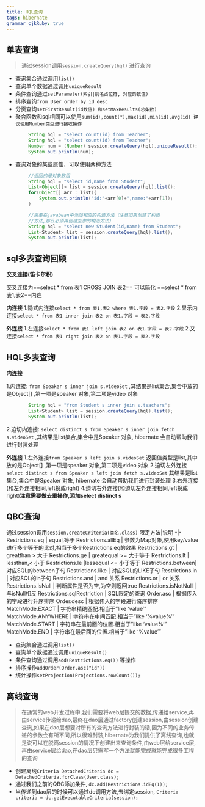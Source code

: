 ```yaml
---
title: HQL查询 
tags: hibernate
grammar_cjkRuby: true
---
```


## 单表查询

>通过session调用`session.createQuery(hql)` 进行查询

 - 查询集合通过调用`list()`
 - 查询单个数据通过调用`uniqueResult`
 - 条件查询通过`setParameter(索引|别名占位符, 对应的数值)`
 - 排序查询`from User order by id desc`
 - 分页查询`setFirstResult(id数值) 和setMaxResults(总条数)`
 - 聚合函数和sql相同可以使用`sum(id),count(*),max(id),min(id),avg(id) 建议使用Number类型进行接收操作`

``` java
		String hql = "select count(id) from Teacher";
		String hql = "select count(id) from Teacher";
		Number num = (Number) session.createQuery(hql).uniqueResult();
		System.out.println(num);
```
 - 查询对象的某些属性，可以使用两种方法

``` java
		//返回的是对象数组
		String hql = "select id,name from Student";
		List<Object[]> list = session.createQuery(hql).list();
		for(Object[] arr : list){
			System.out.println("id:"+arr[0]+",name:"+arr[1]);
		}
```
``` java
		//需要在javabean中添加相应的构造方法（注意如果创建了构造
		//方法,那么必须再创建空参的构造方法）
		String hql = "select new Student(id,name) from Student";
		List<Student> list = session.createQuery(hql).list();
		System.out.println(list);
```
## sql多表查询回顾
**交叉连接(笛卡尔积)**

交叉连接为==select * from 表1 CROSS JOIN 表2== 可以简化 ==select  *  from 表1,表2==内连

**内连接**
1.隐式内连接`select * from 表1,表2 where 表1.字段 = 表2.字段`
2.显示内连接`select * from 表1 inner join 表2 on 表1.字段 = 表2.字段`

**外连接**
1.左连接`select * from 表1 left join 表2 on 表1.字段 = 表2.字段`
2.又连接`select * from 表1 right join 表2 on 表1.字段 = 表2.字段`

## HQL多表查询

**内连接**

1.内连接: `from Speaker s inner join s.videoSet` ,其结果是list集合,集合中放的是Object[] ,第一项是speaker 对象,第二项是video 对象

``` java
		String hql = "from Student s inner join s.teachers";
		List<Student> list = session.createQuery(hql).list();
		System.out.println(list);
```
2.迫切内连接: `select distinct s from Speaker s inner join fetch s.videoSet` ,其结果是list集合,集合中是Speaker 对象, hibernate 会自动帮助我们进行封装处理

**外连接**
1.左外连接`from Speaker s left join s.videoSet` 返回值类型是list,其中放的是Object[] ,第一项是speaker 对象,第二项是video 对象
2.迫切左外连接`select distinct s from Speaker s left join fetch s.videoSet` 其结果是list集合,集合中是Speaker 对象, hibernate 会自动帮助我们进行封装处理
3.右外连接(和左外连接相同,left换成right)
4.迫切右外连接(和迫切左外连接相同,left换成right)**注意需要做去重操作,添加select distinct s**

## QBC查询
通过session调用`session.createCriteria(类名.class)`
限定方法|说明
-|-
Restrictions.eq | equal,等于
Restrictions.allEq | 参数为Map对象,使用key/value进行多个等于的比对,相当于多个Restrictions.eq的效果
Restrictions.gt  | greatthan > 大于
Restrictions.ge | greatequal >= 大于等于
Restrictions.lt   | lessthan,< 小于
Restrictions.le  |lessequal <= 小于等于
Restrictions.between| 对应SQL的between子句
Restrictions.like | 对应SQL的LIKE子句
Restrictions.in | 对应SQL的in子句
Restrictions.and | and 关系
Restrictions.or | or 关系
Restrictions.isNull | 判断属性是否为空,为空则返回true
Restrictions.isNotNull | 与isNull相反
Restrictions.sqlRestriction | SQL限定的查询
Order.asc | 根据传入的字段进行升序排序
Order.desc | 根据传入的字段进行降序排序
MatchMode.EXACT | 字符串精确匹配.相当于”like ‘value’”
MatchMode.ANYWHERE | 字符串在中间匹配.相当于”like ‘%value%’”
MatchMode.START | 字符串在最前面的位置.相当于”like ‘value%’”
MatchMode.END | 字符串在最后面的位置.相当于”like ‘%value’”

- 查询集合通过调用`list()`
- 查询单个数据通过调用`uniqueResult()`
- 条件查询通过调用`add(Restrictions.eq())` 等操作
- 排序操作`addOrder(Order.asc("id"))`
- 统计操作`setProjection(Projections.rowCount());`

## 离线查询

> 在通常的web开发过程中,我们需要将web层提交的数据,传递给service,再由service传递给dao,最终在dao层通过factory创建session,由session创建查询,如果在dao层想要对所有的查询方法进行封装的话,因为不同的业务传递的参数会有所不同,所以很难封装,hibernate为我们提供了离线查询,也就是说可以在脱离session的情况下创建出来查询条件,由web层给service层,再由service层给dao,在dao层只需写一个方法就能完成就能完成很多工程的查询

- 创建离线`Criteria DetachedCriteria dc = DetachedCriteria.forClass(User.class);`
- 通过我们之前的QBC添加条件, `dc.add(Restrictions.idEq(1));`
- 当传递到dao层的时候可以通过dc调用方法,去绑定session, `Criteria criteria =
dc.getExecutableCriteria(session);`

